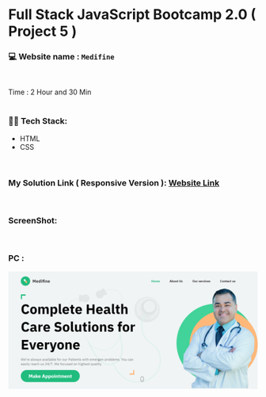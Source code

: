 # Full Stack JavaScript Bootcamp 2.0 ( Project 5 )
### 💻 Website name : `Medifine`
<br>

Time : 2 Hour and 30 Min
<br>
<br>

### 👨‍💻 Tech Stack:
* HTML
* CSS
<br>

### My Solution Link ( Responsive Version ): <a href="https://splendid-arithmetic-20296d.netlify.app/" target="_blank"> Website Link</a>
<br>

### ScreenShot:
<br>


### PC :
<img src="./output.png" alt="Employee data" title="Image">
